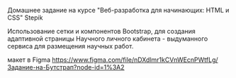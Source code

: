 Домашнее задание на курсе "Веб-разработка для начинающих: HTML и CSS" Stepik

Использование сетки и компонентов Bootstrap, для создания адаптивной страницы Научного личного кабинета - выдуманного сервиса для размещения научных работ.

макет в Figma https://www.figma.com/file/nDXdlmr1kCVnWEcnPWtfLg/Задание-на-Бутстрап?node-id=1%3A2

